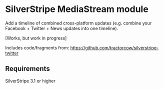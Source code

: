 SilverStripe MediaStream module
===============================

Add a timeline of combined cross-platform updates (e.g. combine your Facebook + Twitter + News updates into one timeline).

[Works, but work in progress]

Includes code/fragments from:
https://github.com/tractorcow/silverstripe-twitter


## Requirements
SilverStripe 3.1 or higher

